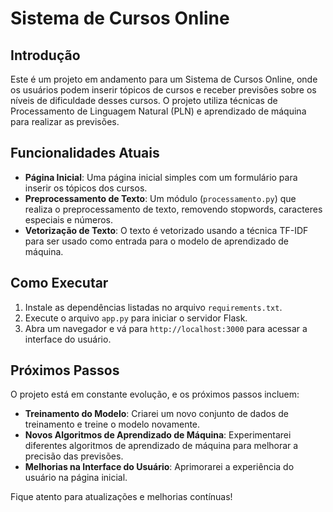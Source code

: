
# Sistema de Cursos Online

## Introdução

Este é um projeto em andamento para um Sistema de Cursos Online, onde os usuários podem inserir tópicos de cursos e receber previsões sobre os níveis de dificuldade desses cursos. O projeto utiliza técnicas de Processamento de Linguagem Natural (PLN) e aprendizado de máquina para realizar as previsões.

## Funcionalidades Atuais

- **Página Inicial**: Uma página inicial simples com um formulário para inserir os tópicos dos cursos.
- **Preprocessamento de Texto**: Um módulo (`processamento.py`) que realiza o preprocessamento de texto, removendo stopwords, caracteres especiais e números.
- **Vetorização de Texto**: O texto é vetorizado usando a técnica TF-IDF para ser usado como entrada para o modelo de aprendizado de máquina.

## Como Executar

1. Instale as dependências listadas no arquivo `requirements.txt`.
2. Execute o arquivo `app.py` para iniciar o servidor Flask.
3. Abra um navegador e vá para `http://localhost:3000` para acessar a interface do usuário.

## Próximos Passos

O projeto está em constante evolução, e os próximos passos incluem:

- **Treinamento do Modelo**: Criarei um novo conjunto de dados de treinamento e treine o modelo novamente.
- **Novos Algoritmos de Aprendizado de Máquina**: Experimentarei diferentes algoritmos de aprendizado de máquina para melhorar a precisão das previsões.
- **Melhorias na Interface do Usuário**: Aprimorarei a experiência do usuário na página inicial.

Fique atento para atualizações e melhorias contínuas!

